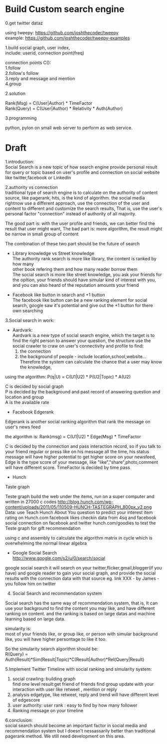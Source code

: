 Build Custom search engine
==============================

0.get twitter dataz  

using tweepy: https://github.com/joshthecoder/tweepy  
example: https://github.com/joshthecoder/tweepy-examples  

1.build social graph, user index,  
include:
userid, connection point(freq) 

connection points C():  
  1.follow  
  2.follow's follow  
  3.reply and message and mention  
  4.group  

2.solution  

Rank(Msg) = C(User|Author) * TimeFactor  
Rank(Query) = C(User|Author) * Relativity * Auth(Author)  

3.programming  

python, pylon on small web server to perform as web service.  


Draft
======================================
1.introduction:  
Social Search is a new topic of how search engine provide personal result for query 
or topic based on user's profile and connection on social website like twitter,facebook or LinkedIn

2.authority vs connection  
traditional type of search engine is to calculate on the authority of content source,
like pagerank, hits, is the kind of algorithm.
the social media rightnow use a different approach,
use the connection of the user and content to different and customize the search results,
That is, use the user's personal factor "connection" instead of authority of all majority.  

The good part is: with the user profile and friends, we can better find the 
result that user might want,
The bad part is: more algorithm, the result might be narrow in small group of content  

The combination of these two part should be the future of search  

+ Library knowledge vs Street knowledge  
The authority rank search is more like library, the content is ranked by how many  
other book refering them and how many reader borrow them  
The social search is more like street knowledge, you ask your friends for the opition, your friends
should have simular kind of interest with you, 
and you can also heard of the reputation amounts your friend  

+ Facebook like button in search and +1 button  
The facebook like button can be a new ranking element for social search,
google saw it's potential and give out the +1 button for there own searching  

3.Social search in work:

+ Aardvark:  
Aardvark is a new type of social search engine, which the target is to find the right person to 
answer your question,
the structure use the social crawler to craw on user's connectivity and profile to find:
  1. the connection 
  2. the background of people -
    include location,school,website...
  Therefore the system can calculate the chance that a user may know the knowledge,

using the algorithm: P(q|U) = C(U1|U2) * P(U2|Topic) * A(U2)

C is decided by social graph  
P is decided by the background and past record of answering question and location and group  
A is the available rate  

+ Facebook Edgerank  

Edgerank is another social ranking algorithm that rank the message on user's news feed

the algorithm is:
Rank(msg) = C(U1|U2) * Edge(Msg) * TimeFactor

C is decided by the connection and pass interaction record, so if 
you talk to your friend regular or press like on his message all the time, 
his status message will have higher potential to get higher score on your newsfeed,
Edge is the type score of your message, like "like","share",photo,comment
will have different score.
TimeFactor is decided by time pass 

+ Hunch  

Taste graph

Teste graph build the web under the items, run on a super computer and written in 27000 c codes
http://blog.hunch.com/wp-content/uploads/2011/05/110509-HUNCH-TASTEGRAPH_800px_v2.png
Data:
use Teach Hunch About You question to predict your interest
item rating on Hunch.com
facebook likes
checkin data from 4sq and facebook
social connection on facebook and twitter
hunch.com/goodies to test the Teste graph for gift recommendation

using c and assembly to calculate the algorithm matrix in cycle which is overwhelming the 
normal linear algebra

+ Google Social Search  
http://www.google.com/s2/u/0/search/social

google social search 
it will search on your twitter,flicker,gmail,blogger(if you have) and google reader 
to gain your social graph, and provide the social results with the connection data with that source
eg. link XXX - by James - you follow him on twitter

4. Social Search and recommendation system  

Social search has the same way of recommendation system, that is,
It can use your background to find the content you may like, and have different ranking on content.
and the ranking is based on large datas and machine learning based on large data.

simularity is:  
most of your friends like, or group like, or person with simular background like,
you will have higher persontage to like it too.                          

So the simularity search algorithm should be:  
R(Query) = Auth(Result)*Sim(Result|Topic)*C(Result|Author)*Rel(Query|Result)

5.Implement Twitter Timeline with social ranking and simularity system:  

  1. social crawling: building graph  
      find one level result:get friend of friends 
      find group
      update with your interaction with user like retweet , mention or reply
  2. analysis edgetype, like retweet, reply and trend will have different level of edgescore  
  3. user authority: user rank : easy to find by how many follower  
  4. Ranking message on your timeline  

6.conclusion:  
  social search should become an important factor in social media and recommendation system
  but I doesn't nessassarily better than traditional pagerank method.
  We still need development on this area. 
